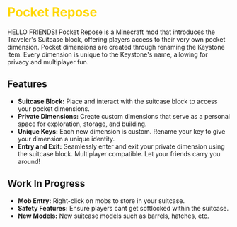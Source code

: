 <h1 style="color: gold;">Pocket Repose</h1>

HELLO FRIENDS!
  Pocket Repose is a Minecraft mod that introduces the Traveler's Suitcase block, offering players access to their very own pocket dimension. 
  Pocket dimensions are created through renaming the Keystone item. 
  Every dimension is unique to the Keystone's name, allowing for privacy and multiplayer fun.

## Features

- **Suitcase Block:** Place and interact with the suitcase block to access your pocket dimensions.
- **Private Dimensions:** Create custom dimensions that serve as a personal space for exploration, storage, and building.
- **Unique Keys:** Each new dimension is custom. Rename your key to give your dimension a unique identity.
- **Entry and Exit:** Seamlessly enter and exit your private dimension using the suitcase block. Multiplayer compatible. Let your friends carry you around!

## Work In Progress

- **Mob Entry:** Right-click on mobs to store in your suitcase.
- **Safety Features:** Ensure players cant get softlocked within the suitcase.
- **New Models:** New suitcase models such as barrels, hatches, etc.
